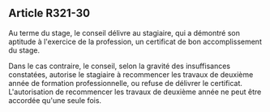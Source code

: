 Article R321-30
----
Au terme du stage, le conseil délivre au stagiaire, qui a démontré son aptitude
à l'exercice de la profession, un certificat de bon accomplissement du stage.

Dans le cas contraire, le conseil, selon la gravité des insuffisances
constatées, autorise le stagiaire à recommencer les travaux de deuxième année de
formation professionnelle, ou refuse de délivrer le certificat. L'autorisation
de recommencer les travaux de deuxième année ne peut être accordée qu'une seule
fois.
